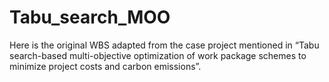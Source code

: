 # Tabu_search_MOO

Here is the original WBS adapted from the case project mentioned in “Tabu search-based multi-objective optimization of work package schemes to minimize project costs and carbon emissions”.
